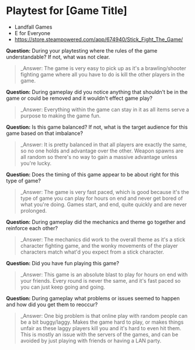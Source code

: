 # Playtest for [Game Title]

* Landfall Games
* E for Everyone
* https://store.steampowered.com/app/674940/Stick_Fight_The_Game/

**Question:** During your playtesting where the rules of the game understandable? If not, what was not clear.
> _Answer: The game is very easy to pick up as it's a brawling/shooter fighting game where all you have to do is kill the other
            players in the game.

**Question:** During gameplay did you notice anything that shouldn't be in the game or could be removed and it wouldn't effect game play?
> _Answer: Everything within the game can stay in it as all items serve a purpose to making the game fun.

**Question:** Is this game balanced? If not, what is the target audience for this game based on that imbalance?
> _Answer: It is pretty balanced in that all players are exactly the same, so no one holds and advantage over the other.  Weapon
spawns are all random so there's no way to gain a massive advantage unless you're lucky.

**Question:** Does the timing of this game appear to be about right for this type of game?
> _Answer: The game is very fast paced, which is good because it's the type of game you can play for hours on end and never get
bored of what you're doing.  Games start, and end, quite quickly and are never prolonged.

**Question:** During gameplay did the mechanics and theme go together and reinforce each other?
> _Answer: The mechanics did work to the overall theme as it's a stick character fighting game, and the wonky movements of the 
player characters match what'd you expect from a stick character.

**Question:** Did you have fun playing this game?
> _Answer: This game is an absolute blast to play for hours on end with your friends.  Every round is never the same, and it's 
fast paced so you can just keep going and going.

**Question:** During gameplay what problems or issues seemed to happen and how did you get them to reoccur?
> _Answer: One big problem is that online play with random people can be a bit buggy/laggy.  Makes the game hard to play, or makes
things unfair as these laggy players kill you and it's hard to even hit them.  This is mostly an issue with the servers of the games,
and can be avoided by just playing with friends or having a LAN party.
